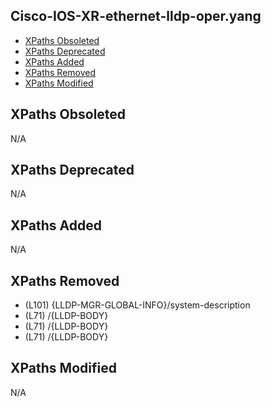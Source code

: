 ## Cisco-IOS-XR-ethernet-lldp-oper.yang

- [XPaths Obsoleted](#xpaths-obsoleted)
- [XPaths Deprecated](#xpaths-deprecated)
- [XPaths Added](#xpaths-added)
- [XPaths Removed](#xpaths-removed)
- [XPaths Modified](#xpaths-modified)

## XPaths Obsoleted

N/A

## XPaths Deprecated

N/A

## XPaths Added

N/A

## XPaths Removed

- (L101)	{LLDP-MGR-GLOBAL-INFO}/system-description
- (L71)	/{LLDP-BODY}
- (L71)	/{LLDP-BODY}
- (L71)	/{LLDP-BODY}

## XPaths Modified

N/A

